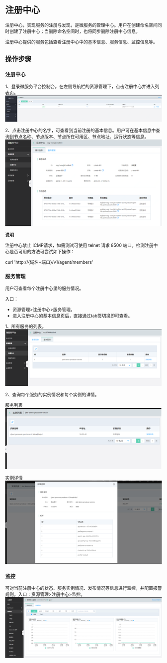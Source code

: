 # 注册中心

注册中心，实现服务的注册与发现，是微服务的管理中心。用户在创建命名空间同时创建了注册中心；当删除命名空间时，也将同步删除注册中心信息。

注册中心提供的服务包括查看注册中心中的基本信息、服务信息、监控信息等。

 
## 操作步骤

### 注册中心
1、登录微服务平台控制台。在左侧导航栏的资源管理下，点击注册中心并进入列表页。
![](../../../../../image/Internet-Middleware/JD-Distributed-Service-Framework/zczx-list.png)
 
2、点击注册中心的名字，可查看到当前注册的基本信息。用户可在基本信息中查询到节点名称、节点版本、节点所在可用区、节点地址、运行状态等信息。
![](../../../../../image/Internet-Middleware/JD-Distributed-Service-Framework/zczx-jbxx.png)

**说明**

注册中心禁止 ICMP请求，如需测试可使用 telnet 请求 8500 端口。检测注册中心是否可用的方法可尝试如下操作：

   curl 'http://{域名+端口}/v1/agent/members'




### 服务管理
用户可查看每个注册中心里的服务情况。

入口：

  -  资源管理>注册中心>服务管理。
  -  进入注册中心的基本信息页后，直接通过tab签切换即可查看。

1、所有服务的列表。
![](../../../../../image/Internet-Middleware/JD-Distributed-Service-Framework/zczx-fwgl.png)

2、查询每个服务的实例情况和每个实例的详情。

服务列表
![](../../../../../image/Internet-Middleware/JD-Distributed-Service-Framework/zczx-fwgl-sllb.png)

实例详情
![](../../../../../image/Internet-Middleware/JD-Distributed-Service-Framework/zczx-fwgl-sllb-slxq.png)




### 监控

可对当前注册中心的状态、服务实例情况、发布情况等信息进行监控，并配置报警规则。入口：资源管理>注册中心>监控。
![](../../../../../image/Internet-Middleware/JD-Distributed-Service-Framework/zczx-list-jk.png)


